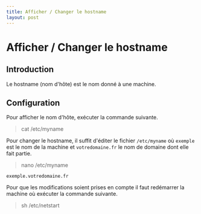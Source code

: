 ```yaml
---
title: Afficher / Changer le hostname
layout: post
---
```


# Afficher / Changer le hostname

## Introduction

Le hostname (nom d'hôte) est le nom donné à une machine.

## Configuration

Pour afficher le nom d'hôte, exécuter la commande suivante.

> cat /etc/myname

Pour changer le hostname, il suffit d'éditer le fichier `/etc/myname` où `exemple` est le nom de la machine et `votredomaine.fr` le nom de domaine dont elle fait partie.

> nano /etc/myname

```
exemple.votredomaine.fr
```

Pour que les modifications soient prises en compte il faut redémarrer la machine où exécuter la commande suivante.

> sh /etc/netstart
